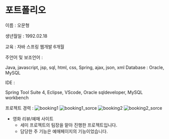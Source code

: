 # 포트폴리오
이름 : 오문형

생년월일 : 1992.02.18

교육 : 자바 스프링 웹개발 6개월

주언어 및 보조언어 :

Java, javascript, jsp, sql, html, css, Spring, ajax, json, xml
Database : Oracle, MySQL

IDE :

Spring Tool Suite 4, Eclipse, VScode, Oracle sqldeveloper, MySQL workbench

프로젝트 경력 :
![booking1](https://user-images.githubusercontent.com/84944267/135937903-0abec827-c07a-4719-b5d7-4c518f5ea947.jpg)
![booking1_sorce](https://user-images.githubusercontent.com/84944267/135937914-ceaf8229-b6fe-436e-82b6-aadb944cb255.jpg)
![booking2](https://user-images.githubusercontent.com/84944267/135937922-8b019d6d-3d33-41c4-bd20-db6c90011412.jpg)
![booking2_sorce](https://user-images.githubusercontent.com/84944267/135937924-e0fc19e5-6dcb-4600-b4ee-6d15fc8c3e51.jpg) 
* 영화 리뷰/예매 사이트
  * 세미 프로젝트의 팀장을 맡아 진행한 프로젝트입니다.
  * 담당한 주 기능은 예매페이지의 기능이었습니다.
